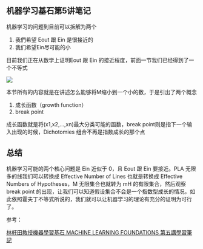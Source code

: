 ## 机器学习基石第5讲笔记

机器学习的问题到目前可以拆解为两个

1. 我們希望 Eout 跟 Ein 是很接近的
2. 我们希望Ein尽可能的小

目前我们正在从数学上证明Eout 跟 Ein 的接近程度，前面一节我们已经得到了一个不等式

![](http://static.obeobe.com/image/blog-image/Machine-Learning-Foundations-5-6.png)

本节所有的内容就是在讲述怎么能够将M缩小到一个小的数，于是引出了两个概念

1. 成长函数（growth function）
2. break point

成长函数就是将(x1,x2,…,xn)最大分类可能的函数，break point则是指下一个输入出现的时候，Dichotomies 组合不再是指数成长的那个点



## 总结

机器学习可能的两个核心问题是 Ein 近似于 0，且 Eout 跟 Ein 要接近。PLA 无限多的线我们可以转换成 Effective Number of Lines 也就是转换成 Effective Numbers of Hypotheses，M 无限集合也就转为 mH 的有限集合，然后观察 break point 的出现，让我们可以知道假设集合不会是一个指数型成长的情况，如此依照霍夫丁不等式所说的，我们就可以让机器学习的理论有充分的证明为可行了。



参考：

[林軒田教授機器學習基石 MACHINE LEARNING FOUNDATIONS 第五講學習筆記](http://blog.fukuball.com/lin-xuan-tian-jiao-shou-ji-qi-xue-xi-ji-shi-machine-learning-foundations-di-wu-jiang-xue-xi-bi-ji/)